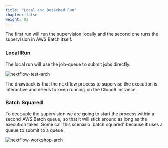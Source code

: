 ```yaml
---
title: "Local and Detached Run"
chapter: false
weight: 02
---
```


The first run will run the supervision locally and the second one runs the supervision in AWS Batch itself.

### Local Run

The local run will use the job-queue to submit jobs directly.

![nextflow-test-arch](/images/nextflow-on-aws-batch/nextflow202/nextflow-test-arch.png)

The drawback is that the nextflow process to supervise the execution is interactive and needs to keep running on the Cloud9 instance.

### Batch Squared

To decouple the supervision we are going to start the process within a second AWS Batch queue, so that it will stick around as long as the execution takes.
Some call this scenario 'batch squared' because it uses a queue to submit to a queue.

![nextflow-workshop-arch](/images/nextflow-on-aws-batch/nextflow-workshop-arch.png)
